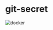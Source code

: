 # git-secret

![docker](https://github.com/agilenatives/git-secret/workflows/docker/badge.svg?branch=master)
